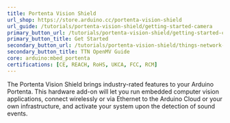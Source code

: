 ```yaml
---
title: Portenta Vision Shield
url_shop: https://store.arduino.cc/portenta-vision-shield
url_guide: /tutorials/portenta-vision-shield/getting-started-camera
primary_button_url: /tutorials/portenta-vision-shield/getting-started-camera
primary_button_title: Get Started
secondary_button_url: /tutorials/portenta-vision-shield/things-network-openmv
secondary_button_title: TTN OpenMV Guide
core: arduino:mbed_portenta
certifications: [CE, REACH, RoHS, UKCA, FCC, RCM]
---
```


The Portenta Vision Shield brings industry-rated features to your Arduino Portenta. This hardware add-on will let you run embedded computer vision applications, connect wirelessly or via Ethernet to the Arduino Cloud or your own infrastructure, and activate your system upon the detection of sound events.